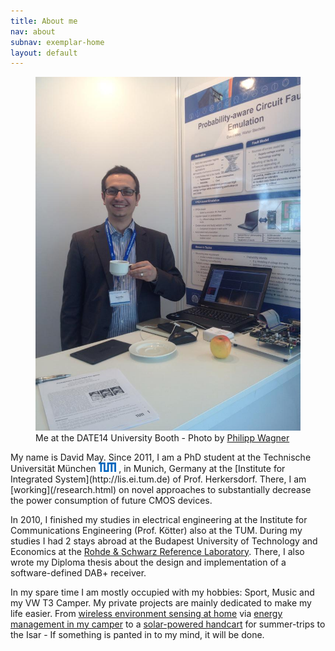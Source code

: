 ```yaml
---
title: About me
nav: about
subnav: exemplar-home
layout: default
---
```

<figure class="date_foto">
<img src="/img/date_foto.jpg" alt="DATE14 University Booth">
<figcaption>Me at the DATE14 University Booth - Photo by <a href="http://www.lis.ei.tum.de/?id=wagner">Philipp Wagner</a>
</figcaption>
</figure>
My name is David May. Since 2011, I am a PhD student at the Technische Universität München
<img src="/img/tum_logo.png" height="15">
, in Munich, Germany at the [Institute for Integrated System](http://lis.ei.tum.de) of Prof. Herkersdorf. There, I am [working](/research.html) on novel approaches to substantially decrease the power consumption of future CMOS devices.

In 2010, I finished my studies in electrical engineering at the Institute for Communications Engineering (Prof. Kötter) also at the TUM. During my studies I had 2 stays abroad at the Budapest University of Technology and Economics at the [Rohde & Schwarz Reference Laboratory](https://www.facebook.com/pages/RohdeSchwarz-Referencelaboratory/262903123770686). There, I also wrote my Diploma thesis about the design and implementation of a software-defined DAB+ receiver.

In my spare time I am mostly occupied with my hobbies: Sport, Music and my VW T3 Camper. My private projects are mainly dedicated to make my life easier. From [wireless environment sensing at home](/wirelesshome.html) via [energy management in my camper](/buscontrol.html) to a [solar-powered handcart](/bollo3k.html) for summer-trips to the Isar - If something is panted in to my mind, it will be done. 
